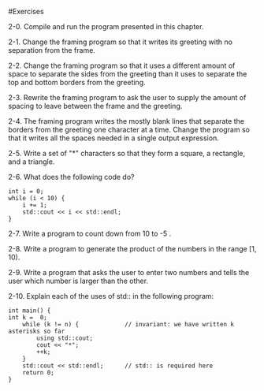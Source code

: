 #Exercises

2-0. Compile and run the program presented in this chapter.

2-1. Change the framing program so that it writes its greeting with no separation from the frame.

2-2. Change the framing program so that it uses a different amount of space to separate the sides from the greeting than it uses to separate the top and bottom borders from the greeting.

2-3. Rewrite the framing program to ask the user to supply the amount of spacing to leave between the frame and the greeting.

2-4. The framing program writes the mostly blank lines that separate the borders from the greeting one character at a time. Change the program so that it writes all the spaces needed in a single output expression.

2-5. Write a set of "*" characters so that they form a square, a rectangle, and a triangle.

2-6. What does the following code do?
```
int i = 0;
while (i < 10) {
    i += 1;
    std::cout << i << std::endl;
}
```
2-7. Write a program to count down from 10 to -5 .

2-8. Write a program to generate the product of the numbers in the range [1, 10).

2-9. Write a program that asks the user to enter two numbers and tells the user which number is larger than the other.

2-10. Explain each of the uses of std:: in the following program:
```
int main() {
int k =  0;
    while (k != n) {             // invariant: we have written k asterisks so far
        using std::cout;
        cout << "*";
        ++k;
    }
    std::cout << std::endl;      // std:: is required here
    return 0;
}
```
